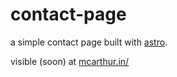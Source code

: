 # contact-page

a simple contact page built with [astro](https://astro.build).

visible (soon) at [mcarthur.in/](https://mcarthur.in)
